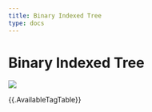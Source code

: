 ```yaml
---
title: Binary Indexed Tree
type: docs
---
```


# Binary Indexed Tree

![](https://img.halfrost.com/Leetcode/Binary_Indexed_Tree.png)

{{.AvailableTagTable}}